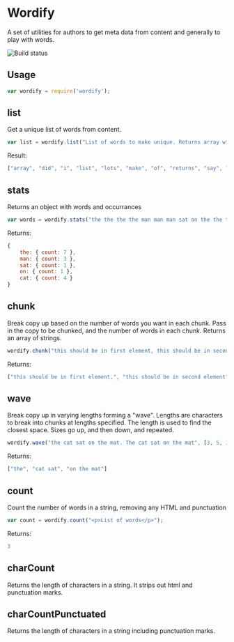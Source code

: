 # Wordify

A set of utilities for authors to get meta data from content and generally to play with words.

![Build status](https://api.travis-ci.org/roppa/wordify.svg?branch=master "Build status")

## Usage

```javascript
var wordify = require('wordify');
```

## list

Get a unique list of words from content. 

```javascript
var list = wordify.list("List of words to make unique. Returns array with lots of words. Did I say lots of words?");
```

Result:

```javascript
["array", "did", "i", "list", "lots", "make", "of", "returns", "say", "to", "unique", "with", "words" ]
```

## stats

Returns an object with words and occurrances

```javascript
var words = wordify.stats("the the the the man man man sat on the the the cat cat cat cat");
```

Returns:

```javascript
{
	the: { count: 7 }, 
	man: { count: 3 }, 
	sat: { count: 1 }, 
	on: { count: 1 }, 
	cat: { count: 4 }
}
```

## chunk

Break copy up based on the number of words you want in each chunk. Pass in the copy to be chunked, and the number of words in each chunk. Returns an array of strings. 

```javascript
wordify.chunk("this should be in first element, this should be in second element", 6)
```

Returns:

```javascript
["this should be in first element,", "this should be in second element"]
```
## wave

Break copy up in varying lengths forming a "wave". Lengths are characters to break into chunks at lengths specified. The length is used to find the closest space. Sizes go up, and then down, and repeated.

```javascript
wordify.wave("the cat sat on the mat. The cat sat on the mat", [3, 5, 10])
```
Returns:
```javascript
["the", "cat sat", "on the mat"]
```

## count

Count the number of words in a string, removing any HTML and punctuation

```javascript
var count = wordify.count("<p>List of words</p>");
```

Returns:

```javascript
3
```

## charCount

Returns the length of characters in a string. It strips out html and punctuation marks.

## charCountPunctuated

Returns the length of characters in a string including punctuation marks.
